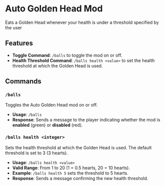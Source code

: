 # Auto Golden Head Mod

Eats a Golden Head whenever your health is under a threshold specified by the user

## Features

- **Toggle Command**: `/balls` to toggle the mod on or off.
- **Health Threshold Command**: `/balls health <value>` to set the health threshold at which the Golden Head is used.

## Commands

### `/balls`

Toggles the Auto Golden Head mod on or off.

- **Usage**: `/balls`
- **Response**: Sends a message to the player indicating whether the mod is **enabled** (green) or **disabled** (red).

### `/balls health <integer>`

Sets the health threshold at which the Golden Head is used. The default threshold is set to 3 (3 hearts).

- **Usage**: `/balls health <value>`
- **Valid Range**: From 1 to 20 (1 = 0.5 hearts, 20 = 10 hearts).
- **Example**: `/balls health 5` sets the threshold to 5 hearts.
- **Response**: Sends a message confirming the new health threshold.

